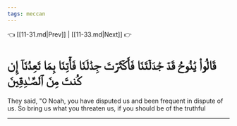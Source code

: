 ```yaml
---
tags: meccan
---
```


👈 [[11-31.md|Prev]] | [[11-33.md|Next]] 👉

# قَالُواْ يَٰنُوحُ قَدۡ جَٰدَلۡتَنَا فَأَكۡثَرۡتَ جِدَٰلَنَا فَأۡتِنَا بِمَا تَعِدُنَآ إِن كُنتَ مِنَ ٱلصَّـٰدِقِينَ

They said, "O Noah, you have disputed us and been frequent in dispute of us. So bring us what you threaten us, if you should be of the truthful

---

